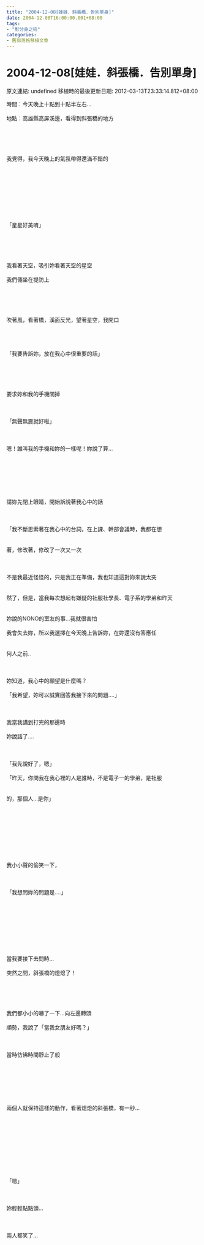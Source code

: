 ```yaml
---
title: "2004-12-08[娃娃．斜張橋．告別單身]"
date: 2004-12-08T16:00:00.001+08:00
tags: 
- "影分身之術"
categories:
- 舊部落格移植文章
---
```


# 2004-12-08[娃娃．斜張橋．告別單身]

原文連結: undefined
移植時的最後更新日期: 2012-03-13T23:33:14.812+08:00

時間：今天晚上十點到十點半左右...<br /><br />地點：高雄縣高屏溪邊，看得到斜張穚的地方<br /><br /><br /><br /><br /><br />我覺得，我今天晚上的氣氛帶得還滿不錯的<br /><br /><br /><br /><br /><br /><br /><br /><br /><br />「星星好美唷」<br /><br /><a name='more'></a><br /><br /><br /><br />我看著天空，吸引妳看著天空的星空<br /><br />我們倆坐在提防上<br /><br /><br /><br /><br /><br />吹著風，看著橋，溪面反光，望著星空，我開口<br /><br /><br /><br /><br />「我要告訴妳，放在我心中很重要的話」<br /><br /><br /><br /><br /><br />要求妳和我的手機關掉<br /><br /><br /><br />「無聲無震就好啦」<br /><br /><br /><br />嗯！誰叫我的手機和妳的一樣呢！妳說了算...<br /><br /><br /><br /><br /><br /><br /><br />請妳先閉上眼睛，開始訴說著我心中的話<br /><br /><br /><br />「我不斷思索著在我心中的台詞，在上課、幹部會議時，我都在想<br /><br /><br />著，修改著，修改了一次又一次<br /><br /><br /><br />不是我最近怪怪的，只是我正在準備，我也知道這對妳來說太突<br /><br /><br />然了，但是，當我每次想起有嫌疑的社服社學長、電子系的學弟和昨天<br /><br /><br />妳說的NONO的室友的事...我就很害怕<br /><br />我會失去妳，所以我選擇在今天晚上告訴妳，在妳還沒有答應任<br /><br /><br />何人之前..<br /><br /><br /><br />妳知道，我心中的願望是什麼嗎？<br /><br />「我希望，妳可以誠實回答我接下來的問題....」<br /><br /><br /><br />我當我講到打完的那邊時<br /><br />妳說話了....<br /><br /><br /><br />「我先說好了，嗯」<br /><br />「昨天，你問我在我心裡的人是誰時，不是電子一的學弟，是社服<br /><br /><br />的，那個人...是你」<br /><br /><br /><br /><br /><br /><br /><br /><br /><br />我小小聲的偷笑一下，<br /><br /><br /><br />「我想問妳的問題是....」<br /><br /><br /><br /><br /><br /><br /><br /><br /><br />當我要接下去問時...<br /><br />突然之間，斜張橋的燈熄了！<br /><br /><br /><br /><br /><br />我們都小小的嚇了一下...向左邊轉頭<br /><br />順勢，我說了「當我女朋友好嗎？」<br /><br /><br /><br />當時彷彿時間靜止了般<br /><br /><br /><br /><br /><br /><br /><br />兩個人就保持這樣的動作，看著熄燈的斜張橋，有一秒...<br /><br /><br /><br /><br /><br /><br /><br /><br /><br /><br />「嗯」<br /><br /><br /><br />妳輕輕點點頭...<br /><br /><br /><br />兩人都笑了...

